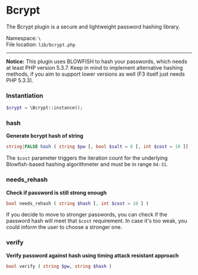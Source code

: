 # Bcrypt
The Bcrypt plugin is a secure and lightweight password hashing library.

Namespace: `\` <br/>
File location: `lib/bcrypt.php`

---

<div class="alert alert-info">
<b>Notice:</b> This plugin uses BLOWFISH to hash your passwords, which needs at least PHP version 5.3.7. Keep in mind to implement alternative hashing methods, if you aim to support lower versions as well (F3 itself just needs PHP 5.3.3).
</div>


### Instantiation

```php
$crypt = \Bcrypt::instance();
```

### hash
**Generate bcrypt hash of string**

```php
string|FALSE hash ( string $pw [, bool $salt = 0 [, int $cost = 10 ]] )
```

The `$cost` parameter triggers the iteration count for the underlying Blowfish-based hashing algorithmeter and must be in range `04-31`.

### needs_rehash
**Check if password is still strong enough**

```php
bool needs_rehash ( string $hash [, int $cost = 10 ] )
```
If you decide to move to stronger passwords, you can check if the password hash will meet that `$cost` requirement. In case it's too weak, you could inform the user to choose a stronger one.

### verify
**Verify password against hash using timing attack resistant approach**

```php
bool verify ( string $pw, string $hash )
```

